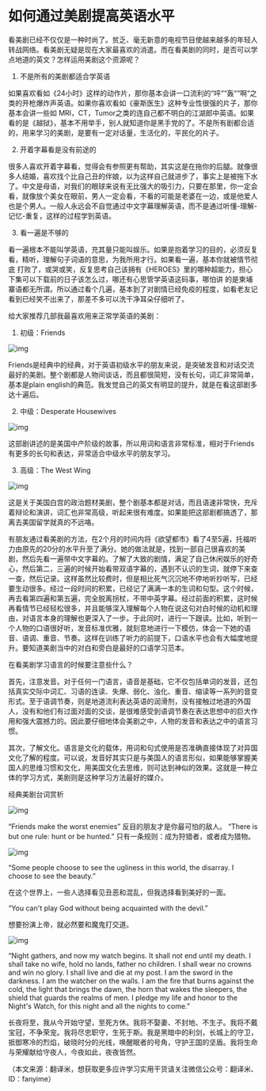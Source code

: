 # 如何通过美剧提高英语水平

看美剧已经不仅仅是一种时尚了。贫乏、毫无新意的电视节目使越来越多的年轻人转战网络。看美剧无疑是现在大家最喜欢的消遣。而在看美剧的同时，是否可以学点地道的英文？怎样运用美剧这个资源呢？

1. 不是所有的美剧都适合学英语 　

如果喜欢看如《24小时》这样的动作片，那你基本会讲一口流利的“呯““轰““啊“之类的开枪爆炸声英语。如果你喜欢看如《豪斯医生》这种专业性很强的片子，那你基本会讲一些如 MRI，CT，Tumor之类的连自己都不明白的江湖郎中英语。如果看的是《越狱》，基本不用举手，别人就知道你是黑手党的了。不是所有剧都合适的，用来学习的美剧，是要有一定对话量，生活化的，平民化的片子。

2. 开着字幕看是没有前途的 　

很多人喜欢开着字幕看，觉得会有参照更有帮助，其实这是在拖你的后腿。就像很多人结婚，喜欢找个比自己丑的伴娘，以为这样自己就进步了，事实上是被拖下水 了。中文是母语，对我们的眼球来说有无比强大的吸引力，只要在那里，你一定会看，就像放个美女在眼前，男人一定会看，不看的可能是老婆在一边，或是他爱人 也是个男人。一般人永远会不自觉通过中文字幕理解英语，而不是通过听懂-理解-记忆-重复，这样的过程学到英语。

3. 看一遍是不够的 　

看一遍根本不能叫学英语，充其量只能叫娱乐。如果是抱着学习的目的，必须反复看，精听，理解句子词语的意思，为我所用才行。如果看一遍，基本你就被情节彻底 打败了，或哭或笑，反复思考自己该拥有《HEROES》里的哪种超能力，担心下集可以下载前的日子该怎么过，哪还有心思管学英语这码事，哪怕讲 的是柬埔寨语都无所谓。所以通过看个几遍，基本到了对剧情已经免疫的程度，如看老友记看到已经笑不出来了，那差不多可以洗干净耳朵仔细听了。

给大家推荐几部我最喜欢用来正常学英语的美剧：

1. 初级：Friends

![img](https://jianjiaoedu.oss-cn-zhangjiakou.aliyuncs.com/201804241400235adec7f7231ce.jpg)

Friends是经典中的经典，对于英语初级水平的朋友来说，是突破发音和对话交流最好的美剧。整个剧都是人物间谈话，而且都很简短，没有长句，词汇非常简单，基本是plain english的典范。我发觉自己的英文有明显的提升，就是在看这部剧多达十遍后。

2. 中级：Desperate Housewives

![img](https://jianjiaoedu.oss-cn-zhangjiakou.aliyuncs.com/201804241402105adec86296fab.jpg)

这部剧讲述的是美国中产阶级的故事，所以用词和语言非常标准，相对于Friends有更多的长句和表达，非常适合中级水平的朋友学习。

3. 高级：The West Wing 

![img](https://jianjiaoedu.oss-cn-zhangjiakou.aliyuncs.com/201804241404575adec909223d7.jpg)

这是关于美国白宫的政治题材美剧，整个剧基本都是对话，而且语速非常快，充斥着辩论和演讲，词汇也非常高级，听起来很有难度。如果能把这部剧都搞透了，那离去美国留学就真的不远咯。

有朋友通过看美剧的方法，在2个月的时间内将《欲望都市》看了4至5遍，托福听力由原先的20分的水平升至了满分。她的做法就是，找到一部自己很喜欢的美剧，然后先看一遍带中文字幕的。了解了大致的剧情，满足了自己休闲娱乐的好奇心，然后第二，三遍的时候开始看带双语字幕的，遇到不认识的生词，就停下来查一查，然后记录。这样虽然比较费时，但是相比死气沉沉地不停地听抄听写，已经要生动很多。经过一段时间的积累，已经记了满满一本的生词和句型。这个时候，再去看第四遍和第五遍，完全脱离拐杖，不带中英字幕。经过前面的积累，这时候再看情节已经轻松很多，并且能够深入理解每个人物在说这句对白时候的动机和理由，对语言本身的理解也更深入了一步。于此同时，进行一下跟读。比如，听到一个人物的口语很好听，发音标准优雅，就刻意地进行一下模仿，体会一下她的语音、语调、重音、节奏。这样在训练了听力的前提下，口语水平也会有大幅度地提升。要知道美剧当中的对白和旁白是最好的口语学习范本。

在看美剧学习语言的时候要注意些什么？ 

首先，注意发音。对于任何一门语言，语音是基础，它不仅包括单词的发音，还包括真实交际中词汇、习语的连读、失爆、弱化、浊化、重音、缩读等一系列的音变形式。至于语调节奏，则是地道流利表达英语的润滑剂，没有接触过地道的外国人，没有和他们有过面对面的交谈，是很难感受到语调节奏在表达思想中的巨大作用和强大震撼力的。因此要仔细地体会美剧之中，人物的发音和表达之中的语言习惯。

其次，了解文化。语言是文化的载体，用词和句式使用是否准确直接体现了对异国文化了解的程度。可以说，发音好其实只是与美国人的语言形似，如果能够掌握美国人的思维习惯和文化，用美国文化去思维，则可达到神似的效果。这就是一种立体的学习方式，美剧则是这种学习方法最好的媒介。

经典美剧台词赏析

![img](https://jianjiaoedu.oss-cn-zhangjiakou.aliyuncs.com/201804241408045adec9c42fad5.jpg)

“Friends make the worst enemies”
反目的朋友才是你最可怕的敌人。
“There is but one rule: hunt or be hunted.”
只有一条规则：成为狩猎者，或者成为猎物。

![img](https://jianjiaoedu.oss-cn-zhangjiakou.aliyuncs.com/201804241602455adee4a52e7fe.jpg)

“Some people choose to see the ugliness in this world, the disarray. I choose to see the beauty.”

在这个世界上，一些人选择看见丑恶和混乱，但我选择看到美好的一面。

“You can't play God without being acquainted with the devil.”

想要扮演上帝，就必然要和魔鬼打交道。

![img](https://jianjiaoedu.oss-cn-zhangjiakou.aliyuncs.com/201804241605285adee54833e71.jpg)

“Night gathers, and now my watch begins. It shall not end until my death. I shall take no wife, hold no lands, father no children. I shall wear no crowns and win no glory. I shall live and die at my post. I am the sword in the darkness. I am the watcher on the walls. I am the fire that burns against the cold, the light that brings the dawn, the horn that wakes the sleepers, the shield that guards the realms of men. I pledge my life and honor to the Night's Watch, for this night and all the nights to come.”

长夜将至，我从今开始守望，至死方休。我将不娶妻、不封地、不生子。我将不戴宝冠，不争荣宠。我将尽忠职守，生死于斯。我是黑暗中的利剑，长城上的守卫，抵御寒冷的烈焰，破晓时分的光线，唤醒眠者的号角，守护王国的坚盾。我将生命与荣耀献给守夜人，今夜如此，夜夜皆然。

（本文来源：翻译米，想获取更多应许学习实用干货请关注微信公众号：翻译米、ID：fanyime）  